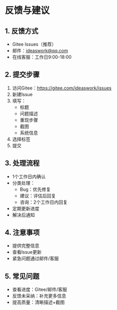 # 反馈与建议

## 1. 反馈方式
- Gitee Issues（推荐）
- 邮件：ideaswork@qq.com
- 在线客服：工作日9:00-18:00

## 2. 提交步骤
1. 访问Gitee：https://gitee.com/ideaswork/issues
2. 新建Issue
3. 填写：
   - 标题
   - 问题描述
   - 重现步骤
   - 截图
   - 系统信息
4. 选择标签
5. 提交

## 3. 处理流程
- 1个工作日内确认
- 分类处理：
  - Bug：优先修复
  - 建议：评估后回复
  - 咨询：2个工作日内回复
- 定期更新进度
- 解决后通知

## 4. 注意事项
- 提供完整信息
- 查看Issue更新
- 紧急问题通过邮件/客服

## 5. 常见问题
- 查看进度：Gitee/邮件/客服
- 反馈未采纳：补充更多信息
- 提高质量：清晰描述+截图
